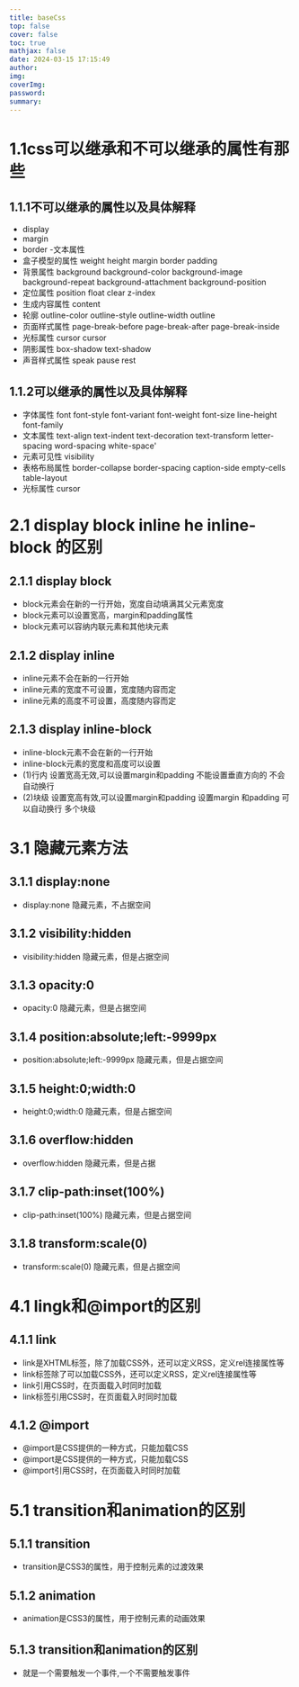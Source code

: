 ```yaml
---
title: baseCss
top: false
cover: false
toc: true
mathjax: false
date: 2024-03-15 17:15:49
author:
img:
coverImg:
password:
summary:
---
```

# 1.1css可以继承和不可以继承的属性有那些
## 1.1.1不可以继承的属性以及具体解释
- display
- margin
- border
-文本属性
- 盒子模型的属性 weight height margin border padding 
- 背景属性 background background-color background-image background-repeat background-attachment background-position
- 定位属性 position float clear z-index
- 生成内容属性 content
- 轮廓 outline-color outline-style outline-width outline
- 页面样式属性 page-break-before page-break-after page-break-inside
- 光标属性 cursor cursor
- 阴影属性 box-shadow text-shadow
- 声音样式属性 speak pause rest

## 1.1.2可以继承的属性以及具体解释
- 字体属性 font font-style font-variant font-weight font-size line-height font-family
- 文本属性 text-align text-indent text-decoration text-transform letter-spacing word-spacing white-space'
- 元素可见性 visibility
- 表格布局属性 border-collapse border-spacing caption-side empty-cells table-layout
- 光标属性 cursor

# 2.1 display block inline he inline-block  的区别
## 2.1.1 display block
- block元素会在新的一行开始，宽度自动填满其父元素宽度
- block元素可以设置宽高，margin和padding属性
- block元素可以容纳内联元素和其他块元素

## 2.1.2 display inline
- inline元素不会在新的一行开始
- inline元素的宽度不可设置，宽度随内容而定
- inline元素的高度不可设置，高度随内容而定

## 2.1.3 display inline-block
- inline-block元素不会在新的一行开始
- inline-block元素的宽度和高度可以设置
- (1)行内 设置宽高无效,可以设置margin和padding 不能设置垂直方向的 不会自动换行
- (2)块级 设置宽高有效,可以设置margin和padding 设置margin 和padding 可以自动换行 多个块级


# 3.1 隐藏元素方法
## 3.1.1 display:none
- display:none 隐藏元素，不占据空间

## 3.1.2 visibility:hidden
- visibility:hidden 隐藏元素，但是占据空间

## 3.1.3 opacity:0
- opacity:0 隐藏元素，但是占据空间

## 3.1.4 position:absolute;left:-9999px
- position:absolute;left:-9999px 隐藏元素，但是占据空间

## 3.1.5 height:0;width:0
- height:0;width:0 隐藏元素，但是占据空间

## 3.1.6 overflow:hidden
- overflow:hidden 隐藏元素，但是占据

## 3.1.7 clip-path:inset(100%)
- clip-path:inset(100%) 隐藏元素，但是占据空间

## 3.1.8 transform:scale(0)
- transform:scale(0) 隐藏元素，但是占据空间


# 4.1 lingk和@import的区别
## 4.1.1 link
- link是XHTML标签，除了加载CSS外，还可以定义RSS，定义rel连接属性等
- link标签除了可以加载CSS外，还可以定义RSS，定义rel连接属性等
- link引用CSS时，在页面载入时同时加载
- link标签引用CSS时，在页面载入时同时加载

## 4.1.2 @import
- @import是CSS提供的一种方式，只能加载CSS
- @import是CSS提供的一种方式，只能加载CSS
- @import引用CSS时，在页面载入时同时加载

# 5.1 transition和animation的区别
## 5.1.1 transition
- transition是CSS3的属性，用于控制元素的过渡效果

## 5.1.2 animation
- animation是CSS3的属性，用于控制元素的动画效果

## 5.1.3 transition和animation的区别
- 就是一个需要触发一个事件,一个不需要触发事件

